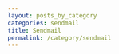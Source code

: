 ```yaml
---
layout: posts_by_category
categories: sendmail
title: Sendmail 
permalink: /category/sendmail
---
```


